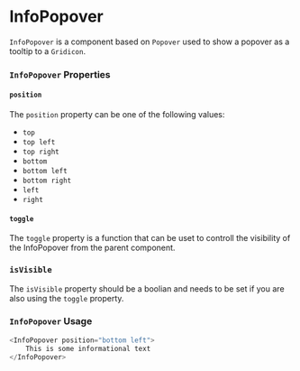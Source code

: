 InfoPopover
===========

`InfoPopover` is a component based on `Popover` used to show a popover as a tooltip to a `Gridicon`.

### `InfoPopover` Properties

#### `position`

The `position` property can be one of the following values:

- `top`
- `top left`
- `top right`
- `bottom`
- `bottom left`
- `bottom right`
- `left`
- `right`

#### `toggle`

The `toggle` property is a function that can be uset to controll the visibility of the InfoPopover from the parent component.

### `isVisible`

The `isVisible` property should be a boolian and needs to be set if you are also using the `toggle` property. 

### `InfoPopover` Usage

```js
<InfoPopover position="bottom left">
    This is some informational text
</InfoPopover>
```

